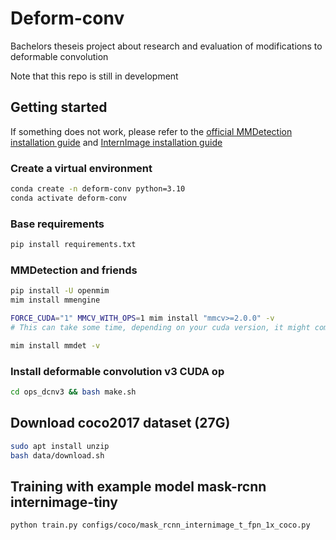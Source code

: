 # Deform-conv
Bachelors theseis project about research and evaluation of modifications to deformable convolution

Note that this repo is still in development


## Getting started
If something does not work, please refer to the [official MMDetection installation guide](https://mmdetection.readthedocs.io/en/latest/get_started.html#installation) and [InternImage installation guide](https://github.com/OpenGVLab/InternImage/tree/master/detection)

### Create a virtual environment
```bash
conda create -n deform-conv python=3.10
conda activate deform-conv
```
### Base requirements
```bash
pip install requirements.txt
```
### MMDetection and friends
```bash
pip install -U openmim
mim install mmengine

FORCE_CUDA="1" MMCV_WITH_OPS=1 mim install "mmcv>=2.0.0" -v
# This can take some time, depending on your cuda version, it might compile from source

mim install mmdet -v
```
### Install deformable convolution v3 CUDA op
```bash
cd ops_dcnv3 && bash make.sh
```

## Download coco2017 dataset (27G)
```bash
sudo apt install unzip
bash data/download.sh
```

## Training with example model mask-rcnn internimage-tiny
```bash
python train.py configs/coco/mask_rcnn_internimage_t_fpn_1x_coco.py
```